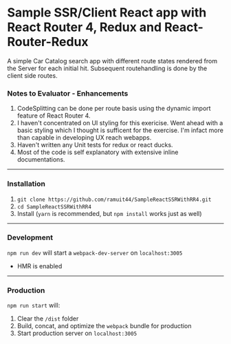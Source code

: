 # Sample SSR/Client React app with React Router 4, Redux and React-Router-Redux
A simple Car Catalog search app with different route states rendered from the Server for each initial hit.
Subsequent routehandling is done by the client side routes. 

### Notes to Evaluator - Enhancements ###
1) CodeSplitting can be done per route basis using the dynamic import feature of React Router 4.
2) I haven't concentrated on UI styling for this exericise. Went ahead with a basic styling which I thought is sufficent for the exercise. I'm infact more than capable in developing UX reach webapps.
3) Haven't written any Unit tests for redux or react ducks.
4) Most of the code is self explanatory with extensive inline documentations.

-----
### Installation

1) `git clone https://github.com/ramuit44/SampleReactSSRWithRR4.git`
2) `cd SampleReactSSRWithRR4`
3) Install (`yarn` is recommended, but `npm install` works just as well)

------
### Development

`npm run dev` will start a `webpack-dev-server` on `localhost:3005`

- HMR is enabled

------
### Production

`npm run start` will:
1) Clear the `/dist` folder
2) Build, concat, and optimize the `webpack` bundle for production
3) Start production server on `localhost:3005`

